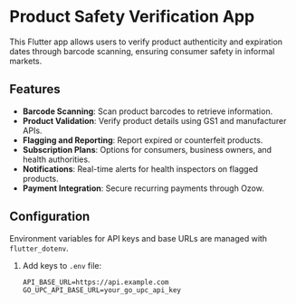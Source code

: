 # Product Safety Verification App

This Flutter app allows users to verify product authenticity and expiration dates through barcode scanning, ensuring consumer safety in informal markets.

## Features

- **Barcode Scanning**: Scan product barcodes to retrieve information.
- **Product Validation**: Verify product details using GS1 and manufacturer APIs.
- **Flagging and Reporting**: Report expired or counterfeit products.
- **Subscription Plans**: Options for consumers, business owners, and health authorities.
- **Notifications**: Real-time alerts for health inspectors on flagged products.
- **Payment Integration**: Secure recurring payments through Ozow.

## Configuration

Environment variables for API keys and base URLs are managed with `flutter_dotenv`.

1. Add keys to `.env` file:
   ```env
   API_BASE_URL=https://api.example.com
   GO_UPC_API_BASE_URL=your_go_upc_api_key
